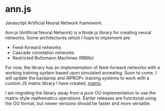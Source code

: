 ann.js
======

Javascript Artificial Neural Network framework.

Ann.js (Artificial Neural Network) is a Node.js library for creating neural networks. Some architectures which I hope to implement are:
- Feed-forward networks
- Cascade correlation networks
- Restricted Boltzmann Machines (RBMs)

For now, the library has an implementation of feed-forward networks with a working training system based upon simulated annealing. Soon to come, I will update the backprop and iRPROP+ training systems to work with a custom JS matrix library I have created, [matrix](https://github.com/ajthor/matrix).

I am migrating the library away from a pure OO implementation to use the matrix-style mathematics operations. Earlier releases are functional using the OO format, but newer versions should be faster and more versatile.
